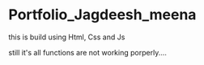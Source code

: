 # Portfolio_Jagdeesh_meena

this is build using Html, Css and Js

still it's all functions are not working porperly....
